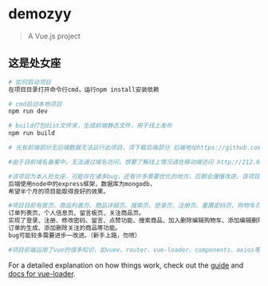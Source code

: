# demozyy

> A Vue.js project

## 这是处女座

``` bash
# 如何启动项目
在项目目录打开命令行cmd，运行npm install安装依赖

# cmd启动本地项目
npm run dev

# build打包dist文件夹，生成前端静态文件，用于线上发布
npm run build

# 光有前端部分无后端数据无法运行此项目，须下载后端部分 后端地址https://github.com/zjzswqzyy/express---。

#由于目前域名备案中，无法通过域名访问，想要了解线上情况请在移动端访问 http://212.64.17.157/home

#该项目为本人处女座，可能存在诸多bug，还有许多需要优化的地方，后期会慢慢改进，该项目为前端采用vue框架，
后端使用node中的express框架，数据库为mongodb，
希望半个月的项目能取得良好的效果。

#项目目前有首页、商品列表页、商品详细页、搜索页、登录页、注册页、重置密码页、购物车页、地址页、订单生成页、
订单列表页、个人信息页、留言板页、关注商品页。
实现了登录、注册、修改密码、留言、点赞功能、搜索商品、加入删除编辑购物车、添加编辑删除地址、
订单的生成、添加删除关注的商品等功能。
bug可能较多需要进步一改进。（新手上路，勿喷）

#项目前端运用了vue的很多知识，如vuex、router、vue-loader、components、axios等
```

For a detailed explanation on how things work, check out the [guide](http://vuejs-templates.github.io/webpack/) and [docs for vue-loader](http://vuejs.github.io/vue-loader).
